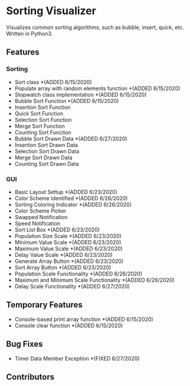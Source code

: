 # Sorting Visualizer

Visualizes common sorting algorithms, such as bubble, insert, quick, etc. Written in Python3.

## Features
  
  ### Sorting
  - Sort class *(ADDED 6/15/2020)
  - Populate array with random elements function *(ADDED 6/15/2020)
  - Stopwatch class implementation  *(ADDED 6/15/2020)
  - Bubble Sort Function *(ADDED 6/15/2020)
  - Insertion Sort Function
  - Quick Sort Function
  - Selection Sort Function
  - Merge Sort Function
  - Counting Sort Function
  - Bubble Sort Drawn Data *(ADDED 6/27/2020)
  - Insertion Sort Drawn Data
  - Selection Sort Drawn Data
  - Merge Sort Drawn Data
  - Counting Sort Drawn Data
  
  ### GUI
  - Basic Layout Settup *(ADDED 6/23/2020)
  - Color Scheme Identified *(ADDED 6/26/2020)
  - Sorting Coloring Indicator *(ADDED 6/26/2020)
  - Color Scheme Picker
  - Swapped Notification
  - Speed Notification
  - Sort List Box *(ADDED 6/23/2020)
  - Population Size Scale *(ADDED 6/23/2020)
  - Minimum Value Scale *(ADDED 6/23/2020)
  - Maximum Value Scale *(ADDED 6/23/2020)
  - Delay Value Scale *(ADDED 6/23/2020)
  - Generate Array Button *(ADDED 6/23/2020)
  - Sort Array Button *(ADDED 6/23/2020)
  - Population Scale Functionality *(ADDED 6/26/2020)
  - Maximum and Minimum Scale Functionality *(ADDED 6/26/2020)
  - Delay Scale Functionality *(ADDED 6/27/2020)
  
## Temporary Features
  - Console-based print array function *(ADDED 6/15/2020)
  - Console clear function *(ADDED 6/15/2020)

## Bug Fixes
  - Timer Data Member Exception *(FIXED 6/27/2020)
 
## Contributors
